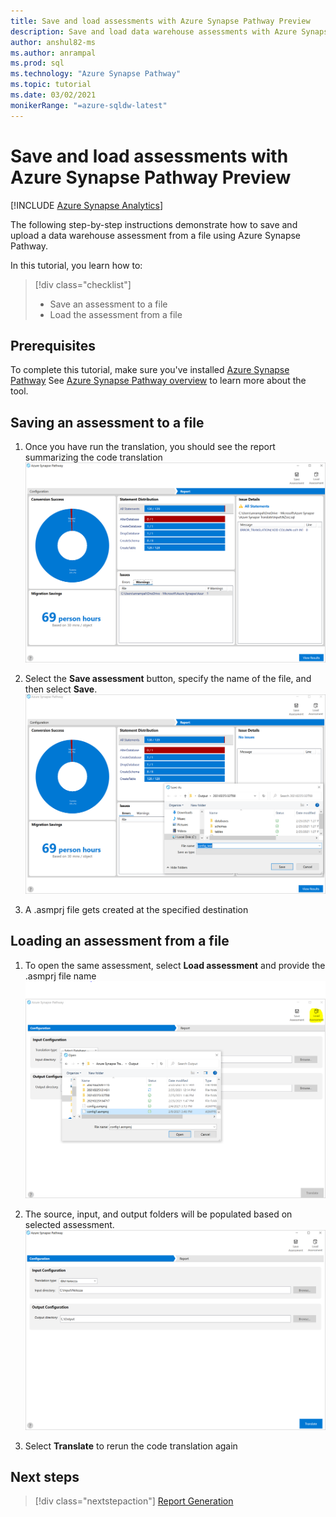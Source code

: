 ```yaml
---
title: Save and load assessments with Azure Synapse Pathway Preview
description: Save and load data warehouse assessments with Azure Synapse Pathway Preview 
author: anshul82-ms
ms.author: anrampal
ms.prod: sql
ms.technology: "Azure Synapse Pathway"
ms.topic: tutorial 
ms.date: 03/02/2021
monikerRange: "=azure-sqldw-latest"
---
```


# Save and load assessments with Azure Synapse Pathway Preview
[!INCLUDE [Azure Synapse Analytics](../../includes/applies-to-version/asa.md)]

The following step-by-step instructions demonstrate how to save and upload a data warehouse assessment from a file using Azure Synapse Pathway.

In this tutorial, you learn how to:

> [!div class="checklist"]
> * Save an assessment to a file
> * Load the assessment from a file

## Prerequisites

To complete this tutorial, make sure you've installed [Azure Synapse Pathway](synapse-pathway-download.md) See [Azure Synapse Pathway overview](azure-synapse-pathway-overview.md) to learn more about the tool.

## Saving an assessment to a file
 
1. Once you have run the translation, you should see the report summarizing the code translation 
 ![Azure Synapse Pathway assessment.](./media/save-load-assessment/report-overview.png)
3. Select the **Save assessment** button, specify the name of the file, and then select **Save**.
![Azure Synapse Pathway assessment.](./media/save-load-assessment/save-assessment.png)

4. A .asmprj file gets created at the specified destination

## Loading an assessment from a file

1. To open the same assessment, select **Load assessment** and provide the .asmprj file name
![Azure Synapse Pathway assessment.](./media/save-load-assessment/browse-location.png)

1. The source, input, and output folders will be populated based on selected assessment.
![Azure Synapse Pathway assessment.](./media/save-load-assessment/load-assessment.png)
1. Select **Translate** to rerun the code translation again

## Next steps

> [!div class="nextstepaction"]
> [Report Generation](report-generation.md)
